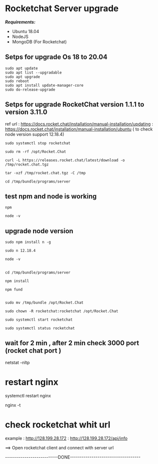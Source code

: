 # Rocketchat Server upgrade

***Requirements:***
- Ubuntu 18.04
- NodeJS
- MongoDB (For Rocketchat)

## Setps for upgrade Os 18 to 20.04 

```
sudo apt update
sudo apt list --upgradable
sudo apt upgrade
sudo reboot
sudo apt install update-manager-core
sudo do-release-upgrade
```


## Setps for upgrade RocketChat version 1.1.1 to version 3.11.0


ref url : https://docs.rocket.chat/installation/manual-installation/updating
	: https://docs.rocket.chat/installation/manual-installation/ubuntu ( to check node version support 12.18.4)


```
sudo systemctl stop rocketchat

sudo rm -rf /opt/Rocket.Chat

curl -L https://releases.rocket.chat/latest/download -o /tmp/rocket.chat.tgz

tar -xzf /tmp/rocket.chat.tgz -C /tmp

cd /tmp/bundle/programs/server 
```
## test npm and node is working 
```
npm 

node -v 
```
## upgrade node version
```
sudo npm install n -g

sudo n 12.18.4

node -v
```

##
```
cd /tmp/bundle/programs/server

npm install

npm fund
```
##
```
sudo mv /tmp/bundle /opt/Rocket.Chat

sudo chown -R rocketchat:rocketchat /opt/Rocket.Chat

sudo systemctl start rocketchat

sudo systemctl status rocketchat
```
## wait for 2 min , after 2 min check 3000 port (rocket chat port )

netstat -nltp

# restart nginx 

systemctl restart nginx 

nginx -t 

# check rocketchat whit url


example : http://128.199.28.172
	: http://128.199.28.172/api/info
  


==> Open rocketchat client and connect with server url 

---------------------------DONE------------------------------------ 
